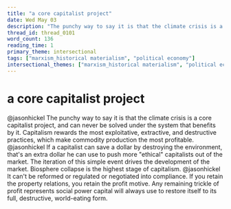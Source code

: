 ```yaml
---
title: "a core capitalist project"
date: Wed May 03
description: "The punchy way to say it is that the climate crisis is a core capitalist project, and can never be solved under the system that benefits by it."
thread_id: thread_0101
word_count: 136
reading_time: 1
primary_theme: intersectional
tags: ["marxism_historical materialism", "political economy"]
intersectional_themes: ["marxism_historical materialism", "political economy"]
---
```


# a core capitalist project

@jasonhickel The punchy way to say it is that the climate crisis is a core capitalist project, and can never be solved under the system that benefits by it. Capitalism rewards the most exploitative, extractive, and destructive practices, which make commodity production the most profitable. @jasonhickel If a capitalist can save a dollar by destroying the environment, that's an extra dollar he can use to push more "ethical" capitalists out of the market. The iteration of this simple event drives the development of the market. Biosphere collapse is the highest stage of capitalism. @jasonhickel It can't be reformed or regulated or negotiated into compliance. If you retain the property relations, you retain the profit motive. Any remaining trickle of profit represents social power capital will always use to restore itself to its full, destructive, world-eating form.
